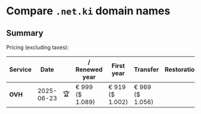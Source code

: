 # Compare `.net.ki` domain names

## Summary

Pricing (excluding taxes):

| Service | Date |  | / Renewed year | First year | Transfer | Restoration |
|--|--|--|--|--|--|--|
| **OVH** | 2025-06-23 | 🏆 | € 999<br>($ 1.089) | € 919<br>($ 1.002) | € 969<br>($ 1.056) |  |
